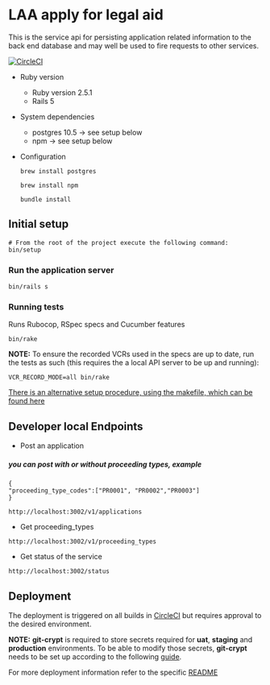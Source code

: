 # LAA apply for legal aid

This is the service api for persisting application related information to the back end database and
may well be used to fire requests to other services.

[![CircleCI](https://circleci.com/gh/ministryofjustice/laa-apply-for-legal-aid/tree/master.svg?style=svg)](https://circleci.com/gh/ministryofjustice/laa-apply-for-legal-aid/tree/master)

* Ruby version
    * Ruby version 2.5.1
    * Rails 5

* System dependencies
    * postgres 10.5  -> see setup below
    * npm  -> see setup below

* Configuration

    ```brew install postgres```

    ```brew install npm```

    ```bundle install```

## Initial setup

```
# From the root of the project execute the following command:
bin/setup
```

### Run the application server

```
bin/rails s
```

### Running tests

Runs Rubocop, RSpec specs and Cucumber features

```
bin/rake
```

**NOTE:** To ensure the recorded VCRs used in the specs are up to date, run the tests as such (this requires the a local API server to be up and running):

```
VCR_RECORD_MODE=all bin/rake
```
[There is an alternative setup procedure, using the makefile, which can be found here](README_alt.md)
## Developer local Endpoints

* Post an application
 ##### you can post with or without proceeding types, example

    {
    "proceeding_type_codes":["PR0001", "PR0002","PR0003"]
    }


```http://localhost:3002/v1/applications```

* Get proceeding_types

```http://localhost:3002/v1/proceeding_types```

* Get status of the service

```http://localhost:3002/status```

## Deployment

The deployment is triggered on all builds in [CircleCI](https://circleci.com/gh/ministryofjustice/laa-apply-for-legal-aid) but requires approval to the desired environment.

**NOTE:** **git-crypt** is required to store secrets required for **uat**, **staging** and **production** environments. To be able to modify those secrets, **git-crypt** needs to be set up according to the following [guide](https://ministryofjustice.github.io/cloud-platform-user-docs/03-other-topics/001-git-crypt-setup/#git-crypt).

For more deployment information refer to the specific [README](./helm_deploy/apply-for-legal-aid/README.md)
